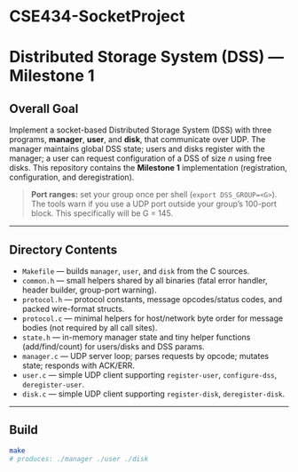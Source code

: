 # CSE434-SocketProject
# Distributed Storage System (DSS) — Milestone 1

## Overall Goal
Implement a socket-based Distributed Storage System (DSS) with three programs, **manager**, **user**, and **disk**, that communicate over UDP. The manager maintains global DSS state; users and disks register with the manager; a user can request configuration of a DSS of size _n_ using free disks. This repository contains the **Milestone 1** implementation (registration, configuration, and deregistration).

> **Port ranges:** set your group once per shell (`export DSS_GROUP=<G>`). The tools warn if you use a UDP port outside your group’s 100-port block. This specifically will be G = 145.

---

## Directory Contents

- `Makefile` — builds `manager`, `user`, and `disk` from the C sources.
- `common.h` — small helpers shared by all binaries (fatal error handler, header builder, group-port warning).
- `protocol.h` — protocol constants, message opcodes/status codes, and packed wire-format structs.
- `protocol.c` — minimal helpers for host/network byte order for message bodies (not required by all call sites).
- `state.h` — in-memory manager state and tiny helper functions (add/find/count) for users/disks and DSS params.
- `manager.c` — UDP server loop; parses requests by opcode; mutates state; responds with ACK/ERR.
- `user.c` — simple UDP client supporting `register-user`, `configure-dss`, `deregister-user`.
- `disk.c` — simple UDP client supporting `register-disk`, `deregister-disk`.

---

## Build

```bash
make
# produces: ./manager ./user ./disk
